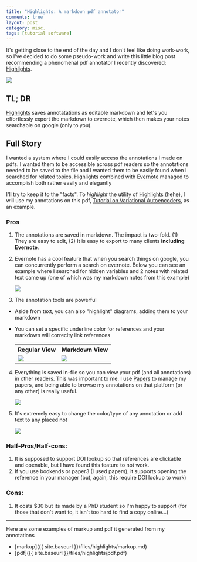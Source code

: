 ```yaml
---
title: "Highlights: A markdown pdf annotator"
comments: true
layout: post
category: misc.
tags: [tutorial software]
---
```



It's getting close to the end of the day and I don't feel like doing work-work, so I've decided to do some pseudo-work and write this little blog post recommending a phenomenal pdf annotator I recently discovered: [Highlights](http://highlightsapp.net/). 

<img class="regular materialboxed responsive-img" src="http://highlightsapp.net/img/highlightsapp_yosemite2.jpg">


## TL; DR

[Highlights](http://highlightsapp.net/) saves annotatations as editable markdown and let's you  effortlessly export the markdown to evernote, which then makes your notes searchable on google (only to you).

## Full Story

I wanted a system where I could easily access the annotations I made on pdfs. I wanted them to be accessible across pdf readers so the annotations needed to be saved to the file and I wanted them to be easily found when I searched for related topics. [Highlights](http://highlightsapp.net/) combined with [Evernote](https://evernote.com/) managed to accomplish both rather easily and elegantly

I'll try to keep it to the "facts". To *highlight* the utility of [Highlights](http://highlightsapp.net/) (hehe), I will use my annotations on this pdf, [Tutorial on Variational Autoencoders](https://arxiv.org/pdf/1606.05908v2.pdf), as an example.



### Pros

1. The annotations are saved in markdown. The impact is two-fold. (1) They are easy to edit, (2) It is easy to export to many clients **including Evernote**.
2. Evernote has a cool feature that when you search things on google, you can concurrently perform a search on evernote. Below you can see an example where I searched for hidden variables and 2 notes with related text came up (one of which was my markdown notes from this example)

   <img class="regular materialboxed responsive-img" src="{{ site.baseurl }}/files/highlights/evernote_google.png">

3. The annotation tools are powerful
* Aside from text, you can also "highlight" diagrams, adding them to your markdown
* You can set a specific underline color for references and your markdown will correclty link references

   <table>
      <tr>
      <th>Regular View</th>
      <th>Markdown View</th>
      </tr>
      <tr>
      <td>
         <img class="regular materialboxed responsive-img" src="{{ site.baseurl }}/files/highlights/view.png">
      </td>
      <td>
         <img class="regular materialboxed responsive-img" src="{{ site.baseurl }}/files/highlights/markdown.png">
      </td>
      </tr>
   </table>

4. Everything is saved in-file so you can view your pdf (and all annotations) in other readers. This was important to me. I use [Papers](http://papersapp.com/mac/) to manage my papers, and being able to browse my annotations on that platform (or any other) is really useful.

   <img class="regular materialboxed responsive-img" src="{{ site.baseurl }}/files/highlights/papers.png">

5. It's extremely easy to change the color/type of any annotation or add text to any placed not

   <img class="regular materialboxed responsive-img" src="{{ site.baseurl }}/files/highlights/ease.png">


### Half-Pros/Half-cons:
1. It is supposed to support DOI lookup so that references are clickable and openable, but I have found this feature to not work.
2. If you use bookends or paper3 (I used papers), it supports opening the reference in your manager (but, again, this require DOI lookup to work)

### Cons:
1. It costs $30 but its made by a PhD student so I'm happy to support (for those that don't want to, it isn't too hard to find a copy online...)

---

Here are some examples of markup and pdf it generated from my annotations
* [markup]({{ site.baseurl }}/files/highlights/markup.md)
* [pdf]({{ site.baseurl }}/files/highlights/pdf.pdf)
